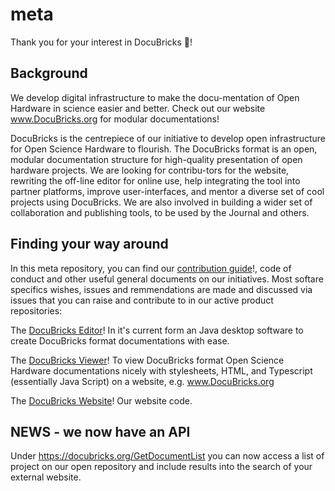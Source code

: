 # meta

Thank you for your interest in DocuBricks :tada:! 

## Background
We develop digital infrastructure to make the docu-mentation of Open Hardware in science easier and better. Check out our website www.DocuBricks.org for modular documentations!

DocuBricks is the centrepiece of our  initiative to develop open infrastructure for Open Science Hardware to flourish. The DocuBricks format is an open, modular documentation structure for high-quality presentation of open hardware projects. We are looking for contribu-tors for the website, rewriting the off-line editor for online use, help integrating the tool into partner platforms, improve user-interfaces, and mentor a diverse set of cool projects using DocuBricks. We are also involved in building a wider set of collaboration and publishing tools, to be used by the Journal and others.

## Finding your way around
In this meta repository, you can find our [contribution guide](https://github.com/DocuBricks/meta/blob/master/CONTRIBUTING.md)!, code of conduct and other useful general documents on our initiatives. Most softare specifics wishes, issues and remmendations are made and discussed via issues that you can raise and contribute to in our active product repositories:

The [DocuBricks Editor](https://github.com/DocuBricks/docubricksEditor)! In it's current form an Java desktop software to create DocuBricks format documentations with ease.

The [DocuBricks Viewer](https://github.com/DocuBricks/docubricksViewer)! To view DocuBricks format Open Science Hardware documentations nicely with stylesheets, HTML, and Typescript (essentially Java Script) on a website, e.g. www.DocuBricks.org

The [DocuBricks Website](https://github.com/DocuBricks/docubricksSite)! Our website code.

## NEWS - we now have an API
Under https://docubricks.org/GetDocumentList you can now access a list of project on our open repository and include results into the search of your external website.
